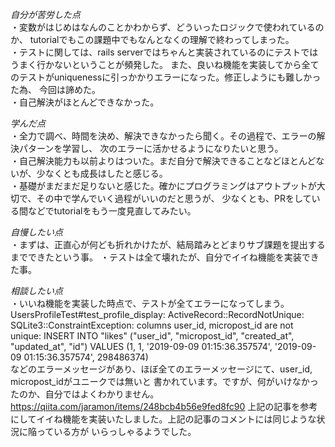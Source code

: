 *自分が苦労した点*  
・変数がはじめはなんのことかわからず、どういったロジックで使われているのか、
tutorialでもこの課題中でもなんとなくの理解で終わってしまった。  
・テストに関しては、rails serverではちゃんと実装されているのにテストではうまく行かないということが頻発した。
また、良いね機能を実装してから全てのテストがuniquenessに引っかかりエラーになった。修正しようにも難しかった為、
今回は諦めた。  
・自己解決がほとんどできなかった。  


*学んだ点*  
・全力で調べ、時間を決め、解決できなかったら聞く。その過程で、エラーの解決パターンを学習し、
次のエラーに活かせるようになりたいと思う。  
・自己解決能力も以前よりはついた。まだ自分で解決できることなどほとんどないが、少なくとも成長はしたと感じる。  
・基礎がまだまだ足りないと感じた。確かにプログラミングはアウトプットが大切で、その中で学んでいく過程がいいのだと思うが、
少なくとも、PRをしている間などでtutorialをもう一度見直してみたい。  



*自慢したい点*  
・まずは、正直心が何ども折れかけたが、結局踏みとどまりサブ課題を提出するまでできたという事。
・テストは全て壊れたが、自分でイイね機能を実装できた事。


*相談したい点*  
・いいね機能を実装した時点で、テストが全てエラーになってしまう。
UsersProfileTest#test_profile_display:
ActiveRecord::RecordNotUnique: SQLite3::ConstraintException: columns user_id, micropost_id are not unique:
INSERT INTO "likes" ("user_id", "micropost_id", "created_at", "updated_at", "id") 
VALUES (1, 1, '2019-09-09 01:15:36.357574', '2019-09-09 01:15:36.357574', 298486374)  
などのエラーメッセージがあり、ほぼ全てのエラーメッセージにて、user_id,　micropost_idがユニークでは無いと
書かれています。ですが、何がいけなかったのか、自分ではよくわかりません。
https://qiita.com/jaramon/items/248bcb4b56e9fed8fc90
上記の記事を参考にしてイイね機能を実装いたしました。上記の記事のコメントには同じような状況に陥っている方が
いらっしゃるようでした。
